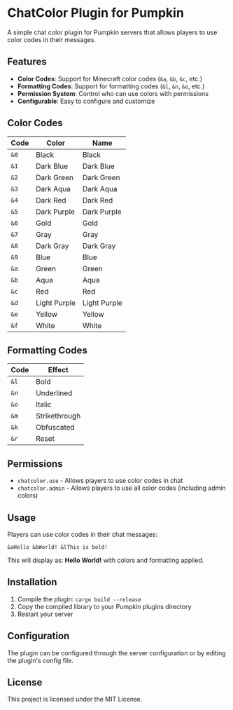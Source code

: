 # ChatColor Plugin for Pumpkin

A simple chat color plugin for Pumpkin servers that allows players to use color codes in their messages.

## Features

- **Color Codes**: Support for Minecraft color codes (`&a`, `&b`, `&c`, etc.)
- **Formatting Codes**: Support for formatting codes (`&l`, `&n`, `&o`, etc.)
- **Permission System**: Control who can use colors with permissions
- **Configurable**: Easy to configure and customize

## Color Codes

| Code | Color | Name |
|------|-------|------|
| `&0` | Black | Black |
| `&1` | Dark Blue | Dark Blue |
| `&2` | Dark Green | Dark Green |
| `&3` | Dark Aqua | Dark Aqua |
| `&4` | Dark Red | Dark Red |
| `&5` | Dark Purple | Dark Purple |
| `&6` | Gold | Gold |
| `&7` | Gray | Gray |
| `&8` | Dark Gray | Dark Gray |
| `&9` | Blue | Blue |
| `&a` | Green | Green |
| `&b` | Aqua | Aqua |
| `&c` | Red | Red |
| `&d` | Light Purple | Light Purple |
| `&e` | Yellow | Yellow |
| `&f` | White | White |

## Formatting Codes

| Code | Effect |
|------|--------|
| `&l` | Bold |
| `&n` | Underlined |
| `&o` | Italic |
| `&m` | Strikethrough |
| `&k` | Obfuscated |
| `&r` | Reset |

## Permissions

- `chatcolor.use` - Allows players to use color codes in chat
- `chatcolor.admin` - Allows players to use all color codes (including admin colors)

## Usage

Players can use color codes in their chat messages:

```
&aHello &bWorld! &lThis is bold!
```

This will display as: **Hello World!** with colors and formatting applied.

## Installation

1. Compile the plugin: `cargo build --release`
2. Copy the compiled library to your Pumpkin plugins directory
3. Restart your server

## Configuration

The plugin can be configured through the server configuration or by editing the plugin's config file.

## License

This project is licensed under the MIT License. 